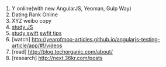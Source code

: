 1. Y online(with new AngularJS, Yeoman, Gulp Way)
2. Dating Rank Online
3. XYZ weibo copy
4. [study JS](https://www.udacity.com/course/viewer#!/c-ud015/l-2593668697/m-3479768789)
5. [study swift](http://numbbbbb.gitbooks.io/-the-swift-programming-language-/content/chapter2/01_The_Basics.html) [swfit tips](http://swifter.tips/currying/)
6. [watch] http://yearofmoo-articles.github.io/angularjs-testing-article/app/#!/videos
7. [read] http://blog.techorganic.com/about/
8. [research] http://next.36kr.com/posts